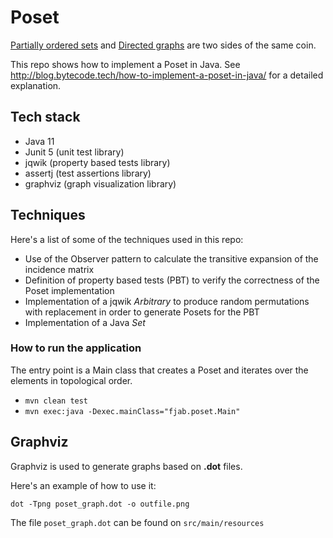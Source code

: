 # Poset

[Partially ordered sets](https://en.wikipedia.org/wiki/Partially_ordered_set) and [Directed graphs](https://en.wikipedia.org/wiki/Directed_graph)
are two sides of the same coin.

This repo shows how to implement a Poset in Java. See http://blog.bytecode.tech/how-to-implement-a-poset-in-java/ for a detailed explanation.

## Tech stack

- Java 11
- Junit 5 (unit test library)
- jqwik (property based tests library)
- assertj (test assertions library)
- graphviz (graph visualization library)


## Techniques

Here's a list of some of the techniques used in this repo:

- Use of the Observer pattern to calculate the transitive expansion of the incidence matrix
- Definition of property based tests (PBT) to verify the correctness of the Poset implementation 
- Implementation of a jqwik *Arbitrary* to produce random permutations with replacement in order to
generate Posets for the PBT
- Implementation of a Java *Set*


### How to run the application

The entry point is a Main class that creates a Poset and iterates over the elements in 
topological order.

- `mvn clean test`
- `mvn exec:java -Dexec.mainClass="fjab.poset.Main"`


## Graphviz

Graphviz is used to generate graphs based on **.dot** files.

Here's an example of how to use it:

```
dot -Tpng poset_graph.dot -o outfile.png
```

The file `poset_graph.dot` can be found on `src/main/resources`
